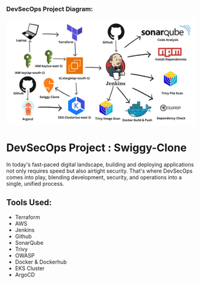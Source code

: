 ### DevSecOps Project Diagram:

![1703966387251](image/README/1703966387251.png)

# DevSecOps Project : Swiggy-Clone

In today's fast-paced digital landscape, building and deploying applications not only requires speed but also airtight security. That's where DevSecOps comes into play, blending development, security, and operations into a single, unified process.

## Tools Used:

* Terraform
* AWS
* Jenkins
* Github
* SonarQube
* Trivy
* OWASP
* Docker & Dockerhub
* EKS Cluster
* ArgoCD


